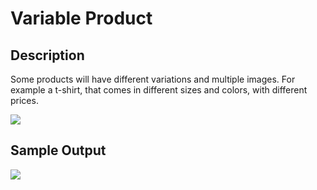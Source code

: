 # Variable Product

## Description

Some products will have different variations and multiple images. For example a t-shirt, that comes in different sizes and colors, with different prices.

![](http://transvelo.github.io/docs/sportexx/images/variable-product-type.png)

## Sample Output

![](http://transvelo.github.io/docs/sportexx/images/variable-product-type-output.png)
